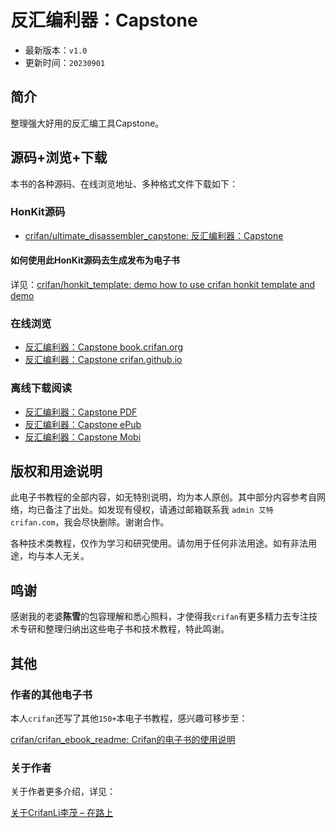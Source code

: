 # 反汇编利器：Capstone

* 最新版本：`v1.0`
* 更新时间：`20230901`

## 简介

整理强大好用的反汇编工具Capstone。

## 源码+浏览+下载

本书的各种源码、在线浏览地址、多种格式文件下载如下：

### HonKit源码

* [crifan/ultimate_disassembler_capstone: 反汇编利器：Capstone](https://github.com/crifan/ultimate_disassembler_capstone)

#### 如何使用此HonKit源码去生成发布为电子书

详见：[crifan/honkit_template: demo how to use crifan honkit template and demo](https://github.com/crifan/honkit_template)

### 在线浏览

* [反汇编利器：Capstone book.crifan.org](https://book.crifan.org/books/ultimate_disassembler_capstone/website/)
* [反汇编利器：Capstone crifan.github.io](https://crifan.github.io/ultimate_disassembler_capstone/website/)

### 离线下载阅读

* [反汇编利器：Capstone PDF](https://book.crifan.org/books/ultimate_disassembler_capstone/pdf/ultimate_disassembler_capstone.pdf)
* [反汇编利器：Capstone ePub](https://book.crifan.org/books/ultimate_disassembler_capstone/epub/ultimate_disassembler_capstone.epub)
* [反汇编利器：Capstone Mobi](https://book.crifan.org/books/ultimate_disassembler_capstone/mobi/ultimate_disassembler_capstone.mobi)

## 版权和用途说明

此电子书教程的全部内容，如无特别说明，均为本人原创。其中部分内容参考自网络，均已备注了出处。如发现有侵权，请通过邮箱联系我 `admin 艾特 crifan.com`，我会尽快删除。谢谢合作。

各种技术类教程，仅作为学习和研究使用。请勿用于任何非法用途。如有非法用途，均与本人无关。

## 鸣谢

感谢我的老婆**陈雪**的包容理解和悉心照料，才使得我`crifan`有更多精力去专注技术专研和整理归纳出这些电子书和技术教程，特此鸣谢。

## 其他

### 作者的其他电子书

本人`crifan`还写了其他`150+`本电子书教程，感兴趣可移步至：

[crifan/crifan_ebook_readme: Crifan的电子书的使用说明](https://github.com/crifan/crifan_ebook_readme)

### 关于作者

关于作者更多介绍，详见：

[关于CrifanLi李茂 – 在路上](https://www.crifan.org/about/)
